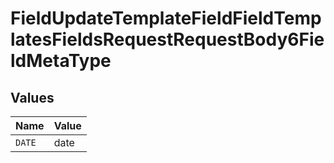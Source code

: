 # FieldUpdateTemplateFieldFieldTemplatesFieldsRequestRequestBody6FieldMetaType


## Values

| Name   | Value  |
| ------ | ------ |
| `DATE` | date   |